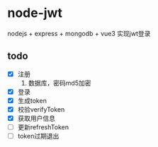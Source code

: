 # node-jwt

nodejs + express + mongodb + vue3
实现jwt登录


## todo 

- [x] 注册
  1. 数据库，密码md5加密
- [x] 登录
- [x] 生成token
- [x] 校验verifyToken
- [x] 获取用户信息
- [ ] 更新refreshToken
- [ ] token过期退出
